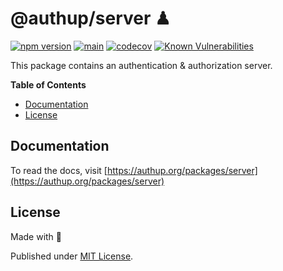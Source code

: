 # @authup/server ♟

[![npm version](https://badge.fury.io/js/@authup%2Fserver.svg)](https://badge.fury.io/js/@authup%2Fserver)
[![main](https://github.com/authup/authup/actions/workflows/main.yml/badge.svg)](https://github.com/authup/authup/actions/workflows/main.yml)
[![codecov](https://codecov.io/gh/authup/authup/branch/master/graph/badge.svg?token=FHE347R1NW)](https://codecov.io/gh/authup/authup)
[![Known Vulnerabilities](https://snyk.io/test/github/authup/authup/badge.svg)](https://snyk.io/test/github/authup/authup)

This package contains an authentication & authorization server.

**Table of Contents**

- [Documentation](#documentation)
- [License](#license)

  
## Documentation

To read the docs, visit [https://authup.org/packages/server](https://authup.org/packages/server)

## License

Made with 💚

Published under [MIT License](./LICENSE).
